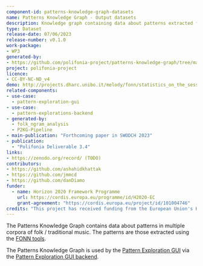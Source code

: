 ```yaml
---
component-id: patterns-knowledge-graph-datasets
name: Patterns Knowledge Graph - Output datasets
description: Knowledge graph containing data about patterns extracted from multiple corpora using the [FONN tools](https://github.com/polifonia-project/folk_ngram_analysis)
type: Dataset
release-date: 07/06/2023
release-number: v0.1.0
work-package: 
- WP3
generated-by:
- https://github.com/polifonia-project/patterns-knowledge-graph/tree/main/P2KG-Pipeline
project: polifonia-project
licence: 
- CC-BY-NC-ND_v4
demo: http://projects.dharc.unibo.it/melody/fonn/statistics_on_the_session_annotated_subset_and_meertens_tune_collections_mtcann_pattern_kg
related-components:
- use-case:
  - pattern-exploration-gui
- use-case:
  - pattern-explorations-backend
- generated-by:
  - folk_ngram_analysis
  - P2KG-Pipeline
- main-publication: "Forthcoming paper in SWODCH 2023"
- publication: 
  - "Polifonia Deliverable 3.4"
links:
- https://zenodo.org/record/ (TODO)
contributors:
- https://github.com/ashahidkhattak
- https://github.com/jmmcd
- https://github.com/danDiamo
funder:
  - name: Horizon 2020 Framework Programme
    url: https://cordis.europa.eu/programme/id/H2020-EC
    grant-agreement: "https://cordis.europa.eu/project/id/101004746"
credits: "This project has received funding from the European Union's Horizon 2020 research and innovation programme under grant agreement N. 101004746."
---
```


The Patterns Knowledge Graph contains data about patterns in multiple corpora of folk / traditional music. The patterns are those extracted using the [FONN tools](https://github.com/polifonia-project/folk_ngram_analysis).

The Patterns Knowledge Graph is used by the [Pattern Exploration GUI](https://github.com/polifonia-project/pattern-exploration-gui) via the [Pattern Exploration GUI backend](https://github.com/polifonia-project/pattern-explorations-backend).

